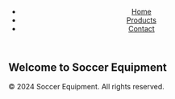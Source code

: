 
<html lang="en">
<head>
  <meta charset="UTF-8">
  <meta name="viewport" content="width=device-width, initial-scale=1.0">
  <title>Soccer Equipment</title>
  <link rel="stylesheet" href="styles.css">
</head>
<body>
  <header>
    <nav>
      <ul>
        <li><a href="index.html">Home</a></li>
        <li><a href="products.html">Products</a></li>
        <li><a href="contact.html">Contact</a></li>
      </ul>
    </nav>
  </header>

  <main>
    <section class="hero">
      <h1>Welcome to Soccer Equipment</h1>
      <![image](https://github.com/ShireAramis/Final-Project/assets/143612153/d7d57232-ba8f-453b-8bcb-cf5204933955)
>
    </section>
  </main>

  <footer>
    <p>&copy; 2024 Soccer Equipment. All rights reserved.</p>
  </footer>
</body>
</html>

